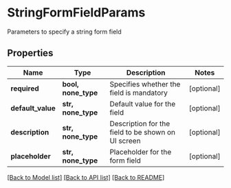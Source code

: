 # StringFormFieldParams

Parameters to specify a string form field

## Properties
Name | Type | Description | Notes
------------ | ------------- | ------------- | -------------
**required** | **bool, none_type** | Specifies whether the field is mandatory | [optional] 
**default_value** | **str, none_type** | Default value for the field | [optional] 
**description** | **str, none_type** | Description for the field to be shown on UI screen | [optional] 
**placeholder** | **str, none_type** | Placeholder for the form field | [optional] 

[[Back to Model list]](../README.md#documentation-for-models) [[Back to API list]](../README.md#documentation-for-api-endpoints) [[Back to README]](../README.md)


